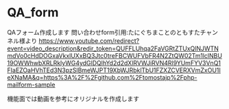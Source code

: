 # QA_form
QAフォーム作成します
問い合わせform引用:たにぐちまことのともすたチャンネル様より
https://www.youtube.com/redirect?event=video_description&redir_token=QUFFLUhqa2FaVGRtZTUxQlNJWTNmdVo0cHdDOGxaVkxlUXxBQ3Jtc0treFBCWUFVbFR4N2ZtQW02Tm1lclNBU19OWWhwbXRLRklyWG4ydGlDQlhYd2d2dXlRVWJiRVN4Rl9YUmFYV3VnQ1FIaEZOaHVhTEd3N3pzSlBmeWJPT19XbWJRbklTbU1FZXZCVERXVmZxOU1IeXNaMA&q=https%3A%2F%2Fgithub.com%2Ftomostajp%2Fphp-mailform-sample

機能面では動画を参考にオリジナルを作成します
